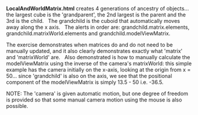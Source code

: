 __LocalAndWorldMatrix.html__ creates 4 generations of ancestry of objects... the largest cube is the 'grandparent', the 2nd largest is the parent and the 3rd is the child. &nbsp; The grandchild is the cuboid that automatically moves away along the x axis. &nbsp; The alerts in order are: grandchild.matrix.elements, grandchild.matrixWorld.elements and grandchild.modelViewMatrix. &nbsp;

The exercise demonstrates when matrices do and do not need to be manually updated, and it also clearly demonstrates exactly what 'matrix' and 'matrixWorld' are. &nbsp; Also demonstrated is how to manually calculate the modelViewMatrix using the inverse of the camera's matrixWorld: this simple example has the camera initially on the x-axis, looking at the origin from x = 50... since 'grandchild' is also on the axis, we see that the positional component of the modelViewMatrix is simply 13.5 - 50 i.e. -36.5. &nbsp;

NOTE: The 'camera' is given automatic motion, but one degree of freedom is provided so that some manual camera motion using the mouse is also possible.
